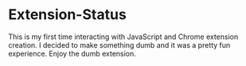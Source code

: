 # Extension-Status

This is my first time interacting with JavaScript and Chrome extension creation. I decided to make something dumb and
it was a pretty fun experience. Enjoy the dumb extension.
